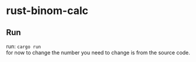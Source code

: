 # rust-binom-calc
## Run
run: ``cargo run``  
for now to change the number you need to change is from the source code.
